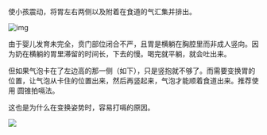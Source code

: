  

使小孩震动，将胃左右两侧以及附着在食道的气汇集并排出。

![img](https://md4zk.oss-cn-beijing.aliyuncs.com/uPic/1661524589227-5b22921f-1010-42a7-a4c4-a4b9371ecc7e-20220912212434160.png)

由于婴儿发育未完全，贲门部位闭合不严，且胃是横躺在胸腔里而非成人竖向。因为奶在横躺的胃里滞留的时间长，下去的慢。喝完就平躺，就会吐出来。

但如果气泡卡在了左边高的那一侧（如下），只是竖抱就不够了。而需要变换胃的位置，让气泡从卡住的位置出来，然后再竖起来，气泡才能顺着食道出来。推荐使用 圆锥拍嗝法。

这也是为什么在变换姿势时，容易打嗝的原因。

![](https://md4zk.oss-cn-beijing.aliyuncs.com/img/20230101063751955.xdDpA.jpg)



